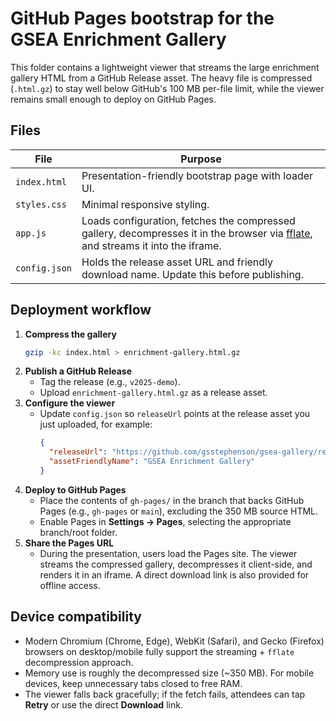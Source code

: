 # GitHub Pages bootstrap for the GSEA Enrichment Gallery

This folder contains a lightweight viewer that streams the large enrichment gallery HTML from a GitHub Release asset. The heavy file is compressed (`.html.gz`) to stay well below GitHub's 100&nbsp;MB per-file limit, while the viewer remains small enough to deploy on GitHub Pages.

## Files

| File | Purpose |
| --- | --- |
| `index.html` | Presentation-friendly bootstrap page with loader UI. |
| `styles.css` | Minimal responsive styling. |
| `app.js` | Loads configuration, fetches the compressed gallery, decompresses it in the browser via [fflate](https://github.com/101arrowz/fflate), and streams it into the iframe. |
| `config.json` | Holds the release asset URL and friendly download name. Update this before publishing. |

## Deployment workflow

1. **Compress the gallery**
   ```bash
   gzip -kc index.html > enrichment-gallery.html.gz
   ```
2. **Publish a GitHub Release**
   - Tag the release (e.g., `v2025-demo`).
   - Upload `enrichment-gallery.html.gz` as a release asset.
3. **Configure the viewer**
   - Update `config.json` so `releaseUrl` points at the release asset you just uploaded, for example:
     ```json
     {
       "releaseUrl": "https://github.com/gsstephenson/gsea-gallery/releases/download/v2025-demo/enrichment-gallery.html.gz",
       "assetFriendlyName": "GSEA Enrichment Gallery"
     }
     ```
4. **Deploy to GitHub Pages**
   - Place the contents of `gh-pages/` in the branch that backs GitHub Pages (e.g., `gh-pages` or `main`), excluding the 350&nbsp;MB source HTML.
   - Enable Pages in **Settings → Pages**, selecting the appropriate branch/root folder.
5. **Share the Pages URL**
   - During the presentation, users load the Pages site. The viewer streams the compressed gallery, decompresses it client-side, and renders it in an iframe. A direct download link is also provided for offline access.

## Device compatibility

- Modern Chromium (Chrome, Edge), WebKit (Safari), and Gecko (Firefox) browsers on desktop/mobile fully support the streaming + `fflate` decompression approach.
- Memory use is roughly the decompressed size (~350&nbsp;MB). For mobile devices, keep unnecessary tabs closed to free RAM.
- The viewer falls back gracefully; if the fetch fails, attendees can tap **Retry** or use the direct **Download** link.
